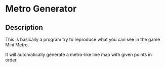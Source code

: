 # Metro Generator

## Description
This is basically a program try to reproduce what you can see in the game Mini Metro.

It will automatically generate a metro-like line map with given points in order.
